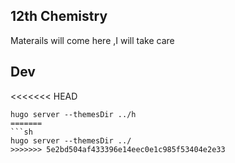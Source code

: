 ## 12th Chemistry

Materails will come here ,I will take care

## Dev
<<<<<<< HEAD
```
hugo server --themesDir ../h
=======
```sh
hugo server --themesDir ../
>>>>>>> 5e2bd504af433396e14eec0e1c985f53404e2e33
```
